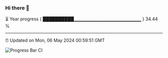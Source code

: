 ### Hi there 👋

⏳ Year progress { ██████████▁▁▁▁▁▁▁▁▁▁▁▁▁▁▁▁▁▁▁▁ } 34.44 %

---

⏰ Updated on Mon, 06 May 2024 00:59:51 GMT

![Progress Bar CI](https://github.com/JuvenileQ/Progress-Bar-CI/workflows/main/badge.svg)
